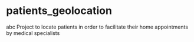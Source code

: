 # patients_geolocation
abc
Project to locate patients in order to facilitate their home appointments by medical specialists
